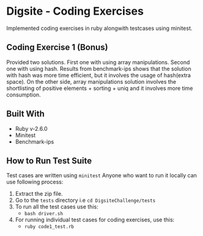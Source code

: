 # Digsite - Coding Exercises

Implemented coding exercises in ruby alongwith testcases using minitest.

## Coding Exercise 1 (Bonus)

Provided two solutions. First one with using array manipulations. Second one with using hash. Results from benchmark-ips shows that the solution with hash was more time efficient, but it involves the usage of hash(extra space). On the other side, array manipulations solution involves the shortlisting of positive elements + sorting + uniq and it involves more time consumption.

## Built With

- Ruby v-2.6.0
- Minitest
- Benchmark-ips

## How to Run Test Suite

Test cases are written using `minitest`
Anyone who want to run it locally can use following process:

1. Extract the zip file.
2. Go to the `tests` directory i.e `cd DigsiteChallenge/tests`
3. To run all the test cases use this:
   - `bash driver.sh`
4. For running individual test cases for coding exercises, use this:
   - `ruby code1_test.rb`
